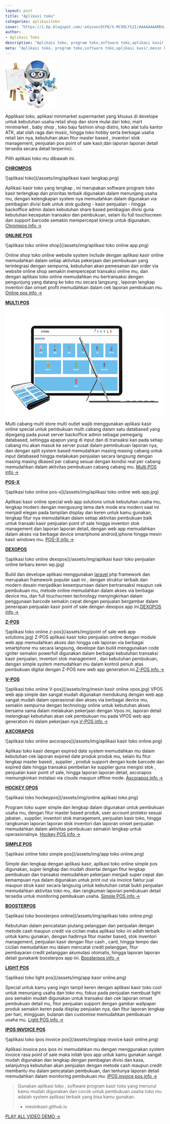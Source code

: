 ```yaml
---
layout: post
title: "Aplikasi toko"
categories: aplikasitoko
cover: "https://1.bp.blogspot.com/-eXysooc8tP8/X-MC99LYS2I/AAAAAAAAMD4/wQO1XZDgdcgCLkZxx4byL5JE9xkFQ4JfQCLcBGAsYHQ/s497/web_hosting.png"
author:
- Aplikasi Toko
description: "Aplikasi toko, program toko,software toko,aplikasi kasir,mesin kasir toko"
meta: "Aplikasi toko, program toko,software toko,aplikasi kasir,mesin kasir toko"
---
```

  ![pembuatan website](/assets/img/website.png)

Applikasi toko, aplikasi minimarket supermarket yang khusus di develope untuk kebutuhan usaha retail shop dan store mulai dari toko, mart minimarket , baby shop , toko baju fashion shop distro, toko alat tulis kantor ATK, alat olah raga dan music, hingga toko hobby serta berbagai usaha retail lain nya, kebutuhan akan fitur master based , inventori stok management, penjualan pos point of sale kasir,dan laporan laporan detail tersedia secara detail terperinci.

Pilih aplikasi toko mu dibawah ini.

**[CHROMPOS](/aplikasitoko/2020/04/01/toko.html)**

 ![aplikasi toko](/assets/img/aplikasi kasir lengkap.png)

Aplikasi kasir toko yang lengkap , ini merupakan software program toko kasir terlengkap dan prioritas terbaik digunakan dalam menunjang usaha mu, dengan kelengkapan system nya memudahkan dalam digunakan via pembagian divisi baik untuk stok gudang - kasir penjualan - hingga backoffice admin dalam kebutuhan share based pembagian divisi guna kebutuhan kecepatan transaksi dan pembukuan, selain itu full touchscreen dan support barcode semakin mempercepat kinerja untuk digunakan.
[Chrompos info →](/aplikasitoko/2020/03/29/chrom.html)


**[ONLINE POS](/aplikasitoko/2020/04/01/toko.html)**

 ![aplikasi toko online shop](/assets/img/aplikasi toko online app.png)

Online shop toko online website system include dengan aplikasi kasir online memudahkan dalam setiap aktivitas pekerjaan dan pembukuan yang terintegrasi dengan sempurna, kebutuhan akan pemesanan dan order via website online shop semakin mempercepat transaksi online mu, dan dengan aplikasi toko online memudahkan mu bertransaksi dengan pengunjung yang datang ke toko mu secara langsung , laporan lengkap inventori dan omset profit memudahkan dalam cek laporan pembukuan mu.
[Online pos info →](/aplikasitoko/2020/03/29/onlinepos.html)


**[MULTI POS](/aplikasitoko/2020/04/01/toko.html)**

 ![aplikasi toko multi cabang](/assets/img/multicabang.png)

Multi cabang multi store multi outlet wajib menggunakan aplikasi kasir online special untuk pembukuan multi cabang dalam satu databased yang dipegang pada pusat server backoffice admin sebagai pemegang databased, sehingga apapun yang di input dan di transaksi kan pada setiap cabang mu akan masuk ke server pusat dalam pemnbukuan laporan nya, dan dengan split system based memudahkan masing masing cabang untuk input databased hingga melakukan penjualan secara langsung dengan masing masing dbased per cabang sesuai dengan kondisi real per cabang memudahkan dalam akitvitas pembukuan cabang cabang mu.
[Multi POS info →](/aplikasitoko/2020/03/29/cabang.html)


**[POS-X](/aplikasitoko/2020/04/01/toko.html)**

 ![aplikasi toko online pos-x](/assets/img/aplikasi toko online web app.jpg)

Aplikasi kasir online special web app solutions untuk kebutuhan usaha mu, lengkap modern dengan mengusung tema dark mode era modern saat ini menjadi elegan pada tampilan display dan keren untuk kamu gunakan, lengkap fitur nya memudahkan dalam setiap aktivitas pembukuan baik untuk transaki kasir penjualan point of sale hingga inventori stok management dan laporan laporan detail, dengan web app memudahkan dalam akses via berbagai device smartphone android,iphone hingga mesin kasir windows mu.
[POS-X info →](/aplikasitoko/2020/07/05/posx.html)


**[DEXOPOS](/aplikasitoko/2020/04/01/toko.html)**

 ![aplikasi toko online dexopos](/assets/img/aplikasi kasir toko penjualan online terbaru keren wp.jpg)

Build dan develope aplikasi menggunakan [laravel](https://laravel.com) php framework dan merupakan framework populer saat ini , dengan struktur terbaik dan modern desain menjadikan kesempurnaan dalam bertransaksi maupun cek pembukuan mu, metode online memudahkan dalam akses via berbagai device mu, dan full touchscreen technology menyingkirkan dalam penggunaan barcode semakin cepat dengan penjualan bergambar dalam penerapan penjualan kasir point of sale dengan dexopos app ini.[DEXOPOS info →](/aplikasitoko/2020/06/12/dx.html)



**[Z-POS](/aplikasitoko/2020/04/01/toko.html)**

 ![aplikasi toko online z-pos](/assets/img/point of sale web app solutions.jpg)
Z-POS aplikasi kasir toko penjualan online dengan module web app memudahkan akses dan hingga cek laporan via berbagai smartphone mu secara langsung, develope dan build menggunakan code igniter semakin powerfull digunakan dalam berbagai kebutuhan transaksi kasir penjualan, inventori stok management , dan kebutuhan pembukuan, dengan simple system memudahkan mu dalam kontrol penuh atas pembukuan digital dengan Z-POS new web app generation ini.[Z-POS info →](/aplikasitoko/2020/06/05/zpos.html)



**[V-POS](/aplikasitoko/2020/04/01/toko.html)**

 ![aplikasi toko online V-pos](/assets/img/mesin kasir online vpos.jpg)
VPOS web app simple dan sangat mudah digunakan mendukung dengan web app sangat mudah dalam operasional dan akses via berbagai device mu, semakin sempurna dengan technology online untuk kebutuhan akses bersama sama dalam melakukan pekerjaan dengan Vpos ini, laporan detail melengkapi kebutuhan akan cek pembukuan mu pada VPOS web app generation ini dalam pekerjaan nya.[V-POS info →](/aplikasitoko/2020/06/04/vpos.html)



**[AXCORAPOS](/aplikasitoko/2020/04/01/toko.html)**

 ![aplikasi toko online axcorapos](/assets/img/aplikasi kasir toko online.png)

Aplikasi toko kasir dengan expired date system memudahkan mu dalam kebutuhan cek laporan expired date produk produk mu, selain itu fitur lengkap master based , supplier , produk support dengan kode barcode dan expired date hingga transaksi pembelian ke supplier guna mengisi stok , penjualan kasir point of sale, hingga laporan laporan detail, axcorapos memungkinkan instalasi via clouds maupun offline mode.
[Axcorapos info →](/aplikasitoko/2020/03/29/axc.html)

**[HOCKEY OPOS](/aplikasitoko/2020/04/01/toko.html)**

 ![aplikasi toko hockeypos](/assets/img/online aplikasi toko.png)

Program toko super simple dan lengkap dalam digunakan untuk pembukuan usaha mu, dengan fitur master based produk, user account proteksi sesuai jabatan , supplier, inventori stok management, penjualan kasir toko, hingga rangkuman laporan laporan stok inventori dan laporan omset penjualan memudahkan dalam aktivitas pembukuan semakin lengkap untuk operasionalnya.
[Hockey POS info →](/aplikasitoko/2020/03/29/hc.html)

**[SIMPLE POS](/aplikasitoko/2020/04/01/toko.html)**

 ![aplikasi online toko simple pos](/assets/img/app toko online.png)

Simple dan lengkap dengan aplikasi kasir, aplikasi toko online simple pos digunakan, super lengkap dan mudah disertai dengan fitur lengkap pembukuan dan transaksi memudahkan pekerjaan menjadi super cepat dan kemampuan nya dalam digunakan untuk print out via invoice faktur jual maupun struk kasir secara langsung untuk kebutuhan cetak bukti penjualan memudahkan aktivitas toko mu, dan rangkuman laporan pembukuan detail tersedia untuk monitoring pembukuan usaha.
[Simple POS info →](/aplikasitoko/2020/03/29/simple.html)

**[BOOSTERPOS](/aplikasitoko/2020/04/01/toko.html)**

 ![aplikasi toko boosterpos online](/assets/img/aplikasi toko online.png)

Kebutuhan dalam pencatatan piutang pelanggan dan penjualan dengan metode cash maupun credit via cicilan maka aplikasi toko ini adlah terbaik untuk kamu gunakan, dengan hadirnya fitur master based, stok inventori management, penjualan kasir dengan fitur cash , card, hingga tempo dan cicilan memudahkan mu dalam mencatat credit pelanggan, fitur pembayaran credit pelanggan akumulasi otomatis, hingga laporan laporan detail gunakank boosterpos app ini. 
[Boosterpos info →](/aplikasitoko/2020/03/29/boost.html)

**[LIGHT POS](/aplikasitoko/2020/04/01/toko.html)**

 ![aplikasi toko light pos](/assets/img/app kasir online.png)

Special untuk kamu yang ingin tampil keren dengan aplikasi kasir toko cool untuk menunjang usaha dan toko mu, fokus pada penjualan membuat light pos semakin mudah digunakan untuk transaksi dan cek laporan omset pembukuan detail mu, fitur penjualan support dengan gambar wallpaper produk semakin keren pada display penjualan nya, dan fitur laporan lengkap per hari, mingguan, bulanan dan customise memudahkan pembukuan usaha mu.
[Light POS info →](/aplikasitoko/2020/03/29/light.html)


**[IPOS INVOICE POS](/aplikasitoko/2020/04/01/toko.html)**

 ![aplikasi toko ipos invoice pos](/assets/img/app invoice kasir online.png)

Aplikasi invoice pos ipos ini memudahkan mu dengan menggunakan system invoice rasa point of sale maka inilah ipos app untuk kamu gunakan sangat mudah digunakan dan lengkap dengan pembagian divisi dan kasa, selanjutnya kebutuhan akan penjualan dengan metode cash maupun credit membantu mu dalam pencatatan pembukuan, dan tentunya laporan detail memudahkan dalam monitoring pembukuan mu. 
[IPOS invoice pos info →](/aplikasitoko/2020/03/29/ipos.html)


> Gunakan aplikasi toko , software program kasir toko yang menurut kamu mudah digunakan dan cocok untuk pembukuan usaha toko mu adalah system aplikasi terbaik yang bisa kamu gunakan.
> - mesinkasir.github.io



[PLAY ALL VIDEO DEMO →](https://mesinkasir.github.io/softwarekasir.html)